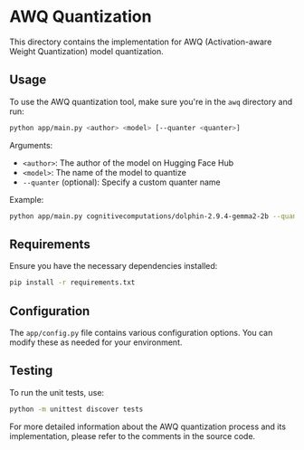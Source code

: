 # AWQ Quantization

This directory contains the implementation for AWQ (Activation-aware Weight Quantization) model quantization.

## Usage

To use the AWQ quantization tool, make sure you're in the `awq` directory and run:

```bash
python app/main.py <author> <model> [--quanter <quanter>]
```

Arguments:
- `<author>`: The author of the model on Hugging Face Hub
- `<model>`: The name of the model to quantize
- `--quanter` (optional): Specify a custom quanter name

Example:

```bash
python app/main.py cognitivecomputations/dolphin-2.9.4-gemma2-2b --quanter solidrust
```

## Requirements

Ensure you have the necessary dependencies installed:

```bash
pip install -r requirements.txt
```

## Configuration

The `app/config.py` file contains various configuration options. You can modify these as needed for your environment.

## Testing

To run the unit tests, use:

```bash
python -m unittest discover tests
```

For more detailed information about the AWQ quantization process and its implementation, please refer to the comments in the source code.

